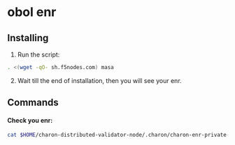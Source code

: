 # obol enr

## Installing

1. Run the script:

```sh
. <(wget -qO- sh.f5nodes.com) masa
```

2. Wait till the end of installation, then you will see your enr.

## Commands

#### Check you enr:

```sh
cat $HOME/charon-distributed-validator-node/.charon/charon-enr-private-key
```
